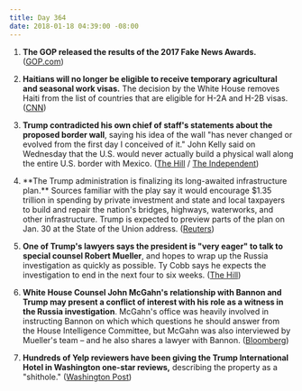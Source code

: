 ```yaml
---
title: Day 364
date: 2018-01-18 04:39:00 -08:00
---
```


1. **The GOP released the results of the 2017 Fake News Awards.** ([GOP.com](https://gop.com/the-highly-anticipated-2017-fake-news-awards/))

2. **Haitians will no longer be eligible to receive temporary agricultural and seasonal work visas.** The decision by the White House removes Haiti from the list of countries that are eligible for H-2A and H-2B visas. ([CNN](http://www.cnn.com/2018/01/17/politics/haiti-temporary-visas/index.html))

3. **Trump contradicted his own chief of staff's statements about the proposed border wall**, saying his idea of the wall "has never changed or evolved from the first day I conceived of it." John Kelly said on Wednesday that the U.S. would never actually build a physical wall along the entire U.S. border with Mexico. ([The Hill](http://thehill.com/homenews/administration/369484-trump-the-wall-has-never-changed-or-evolved) / [The Independent](https://www.independent.co.uk/news/world/americas/us-politics/donald-trump-mexico-wall-john-kelly-announcement-us-president-border-gaps-see-through-immigration-a8165616.html))

4. \*\*The Trump administration is finalizing its long-awaited infrastructure plan.\*\* Sources familiar with the play say it would encourage $1.35 trillion in spending by private investment and state and local taxpayers to build and repair the nation's bridges, highways, waterworks, and other infrastructure. Trump is expected to preview parts of the plan on Jan. 30 at the State of the Union address. ([Reuters](https://www.reuters.com/article/us-usa-trump-infrastructure/trump-administrations-infrastructure-plan-taking-shape-idUSKBN1F71BC))

5. **One of Trump's lawyers says the president is "very eager" to talk to special counsel Robert Mueller**, and hopes to wrap up the Russia investigation as quickly as possible. Ty Cobb says he expects the investigation to end in the next four to six weeks. ([The Hill](http://thehill.com/homenews/administration/369485-lawyer-trump-very-eager-to-talk-to-special-counsel))

6. **White House Counsel John McGahn's relationship with Bannon and Trump may present a conflict of interest with his role as a witness in the Russia investigation**.  McGahn's office was heavily involved in instructing Bannon on which which questions he should answer from the House Intelligence Committee, but McGahn was also interviewed by Mueller's team – and he also shares a lawyer with Bannon. ([Bloomberg](https://www.bloomberg.com/news/articles/2018-01-18/bannon-battle-shows-potential-conflicts-for-white-house-s-mcgahn))

7. **Hundreds of Yelp reviewers have been giving the Trump International Hotel in Washington one-star reviews,** describing the property as a "shithole." ([Washington Post](https://www.washingtonpost.com/news/morning-mix/wp/2018/01/18/trump-hotel-reviews-now-flooded-with-a-certain-expletive-on-yelp/?utm_term=.5c787818f3df))